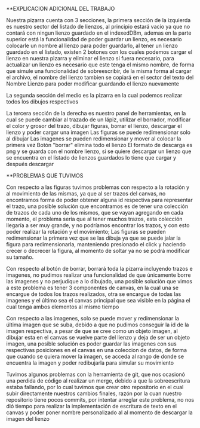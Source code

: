 **EXPLICACION ADICIONAL DEL TRABAJO 

Nuestra pizarra cuenta con 3 secciones, la primera sección de la izquierda es nuestro sector del listado de lienzos, al principio estará vacío
ya que no contará con ningun lienzo guardado en el indexedDBm, ademas en la parte superior está la funcionalidad de poder guardar un lienzo,
es necesario colocarle un nombre al lienzo para poder guardarlo, al tener un lienzo guardado en el listado, existen 2 botones con los cuales 
podemos cargar el lienzo en nuestra pizarra y eliminar el lienzo si fuera necesario, para actualizar un lienzo es necesario que este tenga el mismo
nombre, de forma que simule una funcionalidad de sobreescribir, de la misma forma al cargar el archivo, el nombre del lienzo tambien se copiará
en el sector del texto del Nombre Lienzo para poder modificar guardando el lienzo nuevamente 

La segunda sección del medio es la pizarra en la cual podemos realizar todos los dibujos respectivos

La tercera sección de la derecha es nuestro panel de herramientas, en la cual se puede cambiar al trazado de un lápiz, utilizar el borrador, modificar el color
y grosor del trazo, dibujar figuras, borrar el lienzo, descargar el lienzo y poder cargar una imagen
Las figuras se puede redimensionar solo al dibujar
Las imagenes se pueden redimensionar y mover al colocar la primera vez
Botón "borrar" elimina todo el lienzo
El formato de descarga es png y se guarda con el nombre lienzo, si se quiere descargar un lienzo que se encuentra en el listado de lienzos guardados
lo tiene que cargar y después descargar

**PROBLEMAS QUE TUVIMOS

Con respecto a las figuras tuvimos problemas con respecto a la rotación y al movimiento de las mismas, ya que al ser trazos del canvas, no encontramos
forma de poder obtener alguna id respectiva para representar el trazo, una posible solución que encontramos es de tener una colección de trazos de cada
uno de los mismos, que se vayan agregando en cada momento, el problema sería que al tener muchos trazos, esta colección llegaría a ser muy grande, y no podríamos encontrar
los trazos, y con esto poder realizar la rotación y el movimiento; Las figuras se pueden redimensionar la primera vez que se las dibuja ya que se puede jalar la figura 
para redimensionarla, manteniendo presionado el click y haciendo crecer o decrecer la figura, al momento de soltar ya no se podrá modificar su tamaño.

Con respecto al botón de borrar, borrará toda la pizarra incluyendo trazos e imagenes, no pudimos realizar una funcionalidad de que únicamente borre las imagenes
y no perjudique a lo dibujado, una posible solución que vimos a este problema es tener 3 componentes de canvas, en la cual una se encargue de todos los trazos realizados,
otra se encargue de todas las imagenes y el último sea el canvas principal que sea visible en la página el cual tenga ambos elementos al mismo tiempo

Con respecto a las imagenes, solo se puede mover y redimensionar la última imagen que se suba, debido a que no pudimos conseguir la id de la imagen respectiva, a pesar de
que se cree como un objeto imagen, al dibujar esta en el canvas se vuelve parte del lienzo y deja de ser un objeto imagen, una posible solución es poder guardar las imagenes
con sus respectivas posiciones en el canvas en una coleccion de datos, de forma que cuando se quiera mover la imagen, se acceda al rango de donde se encuentra la imagen y poder
redibujarla para simular su movimiento

Tuvimos algunos problemas con la herramienta de git, que nos ocasionó una perdida de código al realizar un merge, debido a que la sobreescritura estaba fallando, por lo cual tuvimos 
que crear otro repositorio en el cual subir directamente nuestros cambios finales, razón por la cuan nuestro repositorio tiene pocos commits, por intentar arreglar este problema, no
nos dió tiempo para realizar la implementación de escritura de texto en el canvas y poder poner nombre personalizado al al momento de descargar la imagen del lienzo
